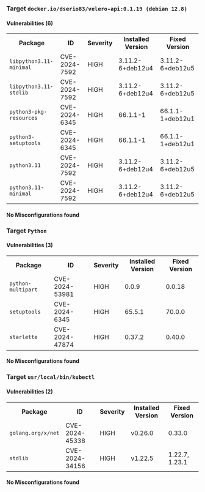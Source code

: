 
<h3>Target <code>docker.io/dserio83/velero-api:0.1.19 (debian 12.8)</code></h3>
<h4>Vulnerabilities (6)</h4>
<table>
    <tr>
        <th>Package</th>
        <th>ID</th>
        <th>Severity</th>
        <th>Installed Version</th>
        <th>Fixed Version</th>
    </tr>
    <tr>
        <td><code>libpython3.11-minimal</code></td>
        <td>CVE-2024-7592</td>
        <td>HIGH</td>
        <td>3.11.2-6+deb12u4</td>
        <td>3.11.2-6+deb12u5</td>
    </tr>
    <tr>
        <td><code>libpython3.11-stdlib</code></td>
        <td>CVE-2024-7592</td>
        <td>HIGH</td>
        <td>3.11.2-6+deb12u4</td>
        <td>3.11.2-6+deb12u5</td>
    </tr>
    <tr>
        <td><code>python3-pkg-resources</code></td>
        <td>CVE-2024-6345</td>
        <td>HIGH</td>
        <td>66.1.1-1</td>
        <td>66.1.1-1+deb12u1</td>
    </tr>
    <tr>
        <td><code>python3-setuptools</code></td>
        <td>CVE-2024-6345</td>
        <td>HIGH</td>
        <td>66.1.1-1</td>
        <td>66.1.1-1+deb12u1</td>
    </tr>
    <tr>
        <td><code>python3.11</code></td>
        <td>CVE-2024-7592</td>
        <td>HIGH</td>
        <td>3.11.2-6+deb12u4</td>
        <td>3.11.2-6+deb12u5</td>
    </tr>
    <tr>
        <td><code>python3.11-minimal</code></td>
        <td>CVE-2024-7592</td>
        <td>HIGH</td>
        <td>3.11.2-6+deb12u4</td>
        <td>3.11.2-6+deb12u5</td>
    </tr>
</table>
<h4>No Misconfigurations found</h4>
<h3>Target <code>Python</code></h3>
<h4>Vulnerabilities (3)</h4>
<table>
    <tr>
        <th>Package</th>
        <th>ID</th>
        <th>Severity</th>
        <th>Installed Version</th>
        <th>Fixed Version</th>
    </tr>
    <tr>
        <td><code>python-multipart</code></td>
        <td>CVE-2024-53981</td>
        <td>HIGH</td>
        <td>0.0.9</td>
        <td>0.0.18</td>
    </tr>
    <tr>
        <td><code>setuptools</code></td>
        <td>CVE-2024-6345</td>
        <td>HIGH</td>
        <td>65.5.1</td>
        <td>70.0.0</td>
    </tr>
    <tr>
        <td><code>starlette</code></td>
        <td>CVE-2024-47874</td>
        <td>HIGH</td>
        <td>0.37.2</td>
        <td>0.40.0</td>
    </tr>
</table>
<h4>No Misconfigurations found</h4>
<h3>Target <code>usr/local/bin/kubectl</code></h3>
<h4>Vulnerabilities (2)</h4>
<table>
    <tr>
        <th>Package</th>
        <th>ID</th>
        <th>Severity</th>
        <th>Installed Version</th>
        <th>Fixed Version</th>
    </tr>
    <tr>
        <td><code>golang.org/x/net</code></td>
        <td>CVE-2024-45338</td>
        <td>HIGH</td>
        <td>v0.26.0</td>
        <td>0.33.0</td>
    </tr>
    <tr>
        <td><code>stdlib</code></td>
        <td>CVE-2024-34156</td>
        <td>HIGH</td>
        <td>v1.22.5</td>
        <td>1.22.7, 1.23.1</td>
    </tr>
</table>
<h4>No Misconfigurations found</h4>
